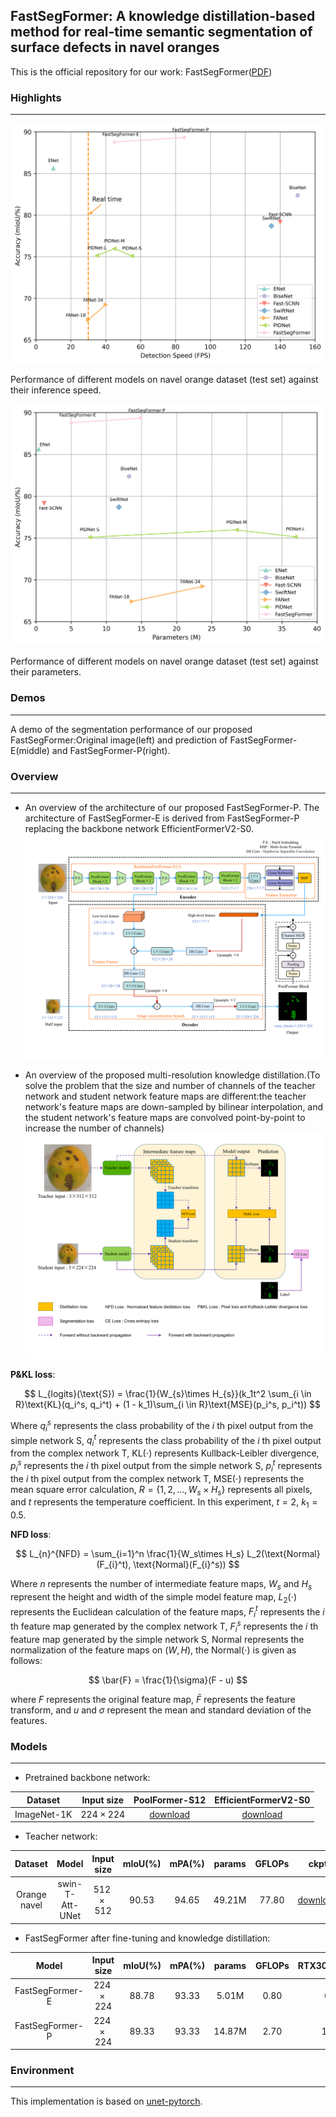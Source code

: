 ## FastSegFormer: A knowledge distillation-based method for real-time semantic segmentation of surface defects in navel oranges

This is the official repository for our work: FastSegFormer([PDF]())

### Highlights

---

<p align="center">
<img src="Images/fps_mIoU_figure.png" alt="Image 1" width="700"/>

Performance of different models on navel orange dataset (test set) against their inference speed.
</p>

<p align="center">
<img src="Images/params_mIoU_figure.png" alt="Image 2" width="700"/>

Performance of different models on navel orange dataset (test set) against their parameters.
</p>

### Demos

---

A demo of the segmentation performance of our proposed FastSegFormer:Original image(left) and prediction of FastSegFormer-E(middle) and
FastSegFormer-P(right).




### Overview

---

* An overview of the architecture of our proposed FastSegFormer-P. The architecture of FastSegFormer-E is derived from FastSegFormer-P
replacing the backbone network EfficientFormerV2-S0.
![](Images/model.png)

* An overview of the proposed multi-resolution knowledge distillation.(To solve the problem that the size and number of channels of the teacher network and student
network feature maps are different:the teacher network's feature maps are down-sampled by bilinear interpolation, and the student network's feature maps
 are convolved point-by-point to increase the number of channels)
![](Images/Knowledge%20Distillation.png)

**P&KL loss**:

$$
L_{logits}(\text{S}) = \frac{1}{W_{s}\times H_{s}}(k_1t^2 \sum_{i \in R}\text{KL}(q_i^s, q_i^t) + (1 - k_1)\sum_{i \in R}\text{MSE}(p_i^s, p_i^t))
$$

Where $q_{i}^s$ represents the class probability of the $i$ th pixel output from the simple network S, $q_{i}^t$ represents
the class probability of the $i$ th pixel output from the complex network T, $\text{KL}(\cdot)$ represents Kullback-Leibler
divergence, $p_{i}^s$ represents the $i$ th pixel output from the simple network S, $p_{i}^t$ represents the $i$ th pixel
output from the complex network T, $\text{MSE}(\cdot)$ represents the mean square error calculation, 
$R=\{1,2,..., W_s\times H_s\}$ represents all pixels, and $t$ represents the temperature coefficient. In this experiment, 
$t=2$, $k_1=0.5$.

**NFD loss**:

$$
L_{n}^{NFD} = \sum_{i=1}^n \frac{1}{W_s\times H_s} L_2(\text{Normal}(F_{i}^t), \text{Normal}(F_{i}^s))
$$

Where $n$ represents the number of intermediate feature maps, $W_s$ and $H_s$ represent the height and width of the simple model 
feature map, $L_2(\cdot)$ represents the Euclidean calculation of the feature maps, $F_{i}^t$ represents the $i$ th feature map generated
by the complex network T, $F_{i}^s$ represents the $i$ th feature map generated by the simple network S,
$\text{Normal}$ represents the normalization of the feature maps on $(W, H)$, the $\text{Normal}(\cdot)$ is given as follows:

$$
\bar{F} = \frac{1}{\sigma}(F - u)
$$

where $F$ represents the original feature map, $\bar{F}$ represents the feature transform, and 
$u$ and $\sigma$ represent the mean and standard deviation of the features.

### Models

---

* Pretrained backbone network:

|   Dataset    |    Input size    | PoolFormer-S12 | EfficientFormerV2-S0 |
|:------------:|:----------------:|:--------------:|:--------------------:|
| ImageNet-1K  | $224\times 224$  |  [download]()  |     [download]()     |

* Teacher network:

|   Dataset    |      Model      |   Input size    | mIoU(%) | mPA(%) | params | GFLOPs |     ckpt     |
|:------------:|:---------------:|:---------------:|:-------:|:------:|:------:|:------:|:------------:|
| Orange navel | swin-T-Att-UNet | $512\times 512$ |  90.53  | 94.65  | 49.21M | 77.80  | [download]() |

* FastSegFormer after fine-tuning and knowledge distillation:

|      Model       |    Input size    | mIoU(%) | mPA(%) | params | GFLOPs | RTX3060(FPS) | RTX3050Ti(FPS) |     ckpt     |
|:----------------:|:----------------:|:-------:|:------:|:------:|:------:|:------------:|:--------------:|:------------:|
| FastSegFormer-E  | $224\times 224$  |  88.78  | 93.33  | 5.01M  |  0.80  |      61      |       -        | [download]() |
| FastSegFormer-P  | $224\times 224$  |  89.33  | 93.33  | 14.87M |  2.70  |     104      |       -        | [download]() |

### Environment

---

This implementation is based on [unet-pytorch](https://github.com/bubbliiiing/unet-pytorch).



